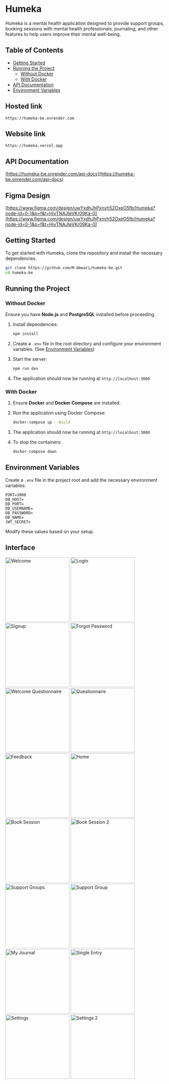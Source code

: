 # Humeka

Humeka is a mental health application designed to provide support groups, booking sessions with mental health professionals, journaling, and other features to help users improve their mental well-being.

## Table of Contents
- [Getting Started](#getting-started)
- [Running the Project](#running-the-project)
  - [Without Docker](#without-docker)
  - [With Docker](#with-docker)
- [API Documentation](#api-documentation)
- [Environment Variables](#environment-variables)

## Hosted link
`https://humeka-be.onrender.com`

## Website link
`https://humeka.vercel.app`

## API Documentation
[https://humeka-be.onrender.com/api-docs](https://humeka-be.onrender.com/api-docs)

## Figma Design
[https://www.figma.com/design/uwYxdhJhPxnvh52OxeO5fb/Humeka?node-id=0-1&p=f&t=HivTNAJIeVKr09Ka-0](https://www.figma.com/design/uwYxdhJhPxnvh52OxeO5fb/Humeka?node-id=0-1&p=f&t=HivTNAJIeVKr09Ka-0)

## Getting Started

To get started with Humeka, clone the repository and install the necessary dependencies.

```bash
git clone https://github.com/M-Umwari/humeka-be.git
cd humeka-be
```

## Running the Project

### Without Docker

Ensure you have **Node.js** and **PostgreSQL** installed before proceeding.

1. Install dependencies:
   ```bash
   npm install
   ```

2. Create a `.env` file in the root directory and configure your environment variables. (See [Environment Variables](#environment-variables))


3. Start the server:
   ```bash
   npm run dev
   ```

4. The application should now be running at `http://localhost:3000`

### With Docker

1. Ensure **Docker** and **Docker Compose** are installed.

2. Run the application using Docker Compose:
   ```bash
   docker-compose up --build
   ```

3. The application should now be running at `http://localhost:3000`

4. To stop the containers:
   ```bash
   docker-compose down
   ```

## Environment Variables

Create a `.env` file in the project root and add the necessary environment variables:

```
PORT=3000
DB_HOST=
DB_PORT=
DB_USERNAME=
DB_PASSWORD=
DB_NAME=
JWT_SECRET=
```

Modify these values based on your setup.

## Interface

<img src="screenshots/1-welcome.png" alt="Welcome" width="200">
<img src="screenshots/2-login.png" alt="Login" width="200">
<img src="screenshots/3-signup.png" alt="Signup" width="200">
<img src="screenshots/4-forgot-password.png" alt="Forgot Password" width="200">
<img src="screenshots/5-welcome-questionnaire.png" alt="Welcome Questionnaire" width="200">
<img src="screenshots/6-questionnaire.png" alt="Questionnaire" width="200">
<img src="screenshots/7-feedback.png" alt="Feedback" width="200">
<img src="screenshots/8-Home.png" alt="Home" width="200">
<img src="screenshots/9-book-session.png" alt="Book Session" width="200">
<img src="screenshots/10-book-session.png" alt="Book Session 2" width="200">
<img src="screenshots/11-support-groups.png" alt="Support Groups" width="200">
<img src="screenshots/12-support-group.png" alt="Support Group" width="200">
<img src="screenshots/13-my-journal.png" alt="My Journal" width="200">
<img src="screenshots/14-single-entry.png" alt="Single Entry" width="200">
<img src="screenshots/15-settings.png" alt="Settings" width="200">
<img src="screenshots/16-settings.png" alt="Settings 2" width="200">